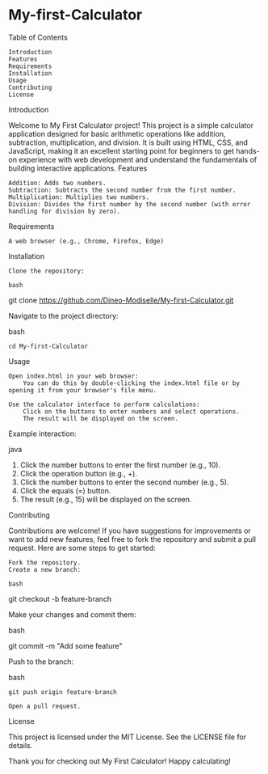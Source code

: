 # My-first-Calculator
Table of Contents

    Introduction
    Features
    Requirements
    Installation
    Usage
    Contributing
    License

Introduction

Welcome to My First Calculator project! This project is a simple calculator application designed for basic arithmetic operations like addition, subtraction, multiplication, and division. It is built using HTML, CSS, and JavaScript, making it an excellent starting point for beginners to get hands-on experience with web development and understand the fundamentals of building interactive applications.
Features

    Addition: Adds two numbers.
    Subtraction: Subtracts the second number from the first number.
    Multiplication: Multiplies two numbers.
    Division: Divides the first number by the second number (with error handling for division by zero).

Requirements

    A web browser (e.g., Chrome, Firefox, Edge)

Installation

    Clone the repository:

    bash

git clone https://github.com/Dineo-Modiselle/My-first-Calculator.git

Navigate to the project directory:

bash

    cd My-first-Calculator

Usage

    Open index.html in your web browser:
        You can do this by double-clicking the index.html file or by opening it from your browser's file menu.

    Use the calculator interface to perform calculations:
        Click on the buttons to enter numbers and select operations.
        The result will be displayed on the screen.

Example interaction:

java

1. Click the number buttons to enter the first number (e.g., 10).
2. Click the operation button (e.g., +).
3. Click the number buttons to enter the second number (e.g., 5).
4. Click the equals (=) button.
5. The result (e.g., 15) will be displayed on the screen.

Contributing

Contributions are welcome! If you have suggestions for improvements or want to add new features, feel free to fork the repository and submit a pull request. Here are some steps to get started:

    Fork the repository.
    Create a new branch:

    bash

git checkout -b feature-branch

Make your changes and commit them:

bash

git commit -m "Add some feature"

Push to the branch:

bash

    git push origin feature-branch

    Open a pull request.

License

This project is licensed under the MIT License. See the LICENSE file for details.

Thank you for checking out My First Calculator! Happy calculating!
